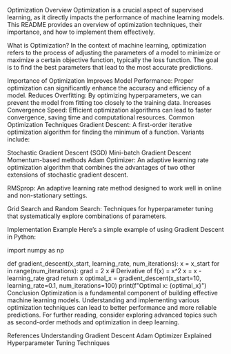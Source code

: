 Optimization
Overview
Optimization is a crucial aspect of supervised learning, as it directly impacts the performance of machine learning models. This README provides an overview of optimization techniques, their importance, and how to implement them effectively.

What is Optimization?
In the context of machine learning, optimization refers to the process of adjusting the parameters of a model to minimize or maximize a certain objective function, typically the loss function. The goal is to find the best parameters that lead to the most accurate predictions.

Importance of Optimization
Improves Model Performance: Proper optimization can significantly enhance the accuracy and efficiency of a model.
Reduces Overfitting: By optimizing hyperparameters, we can prevent the model from fitting too closely to the training data.
Increases Convergence Speed: Efficient optimization algorithms can lead to faster convergence, saving time and computational resources.
Common Optimization Techniques
Gradient Descent: A first-order iterative optimization algorithm for finding the minimum of a function. Variants include:

Stochastic Gradient Descent (SGD)
Mini-batch Gradient Descent
Momentum-based methods
Adam Optimizer: An adaptive learning rate optimization algorithm that combines the advantages of two other extensions of stochastic gradient descent.

RMSprop: An adaptive learning rate method designed to work well in online and non-stationary settings.

Grid Search and Random Search: Techniques for hyperparameter tuning that systematically explore combinations of parameters.

Implementation Example
Here’s a simple example of using Gradient Descent in Python:

import numpy as np

def gradient_descent(x_start, learning_rate, num_iterations):
x = x_start
for in range(num_iterations):
grad = 2 x # Derivative of f(x) = x^2
x = x - learning_rate grad
return x
optimal_x = gradient_descent(x_start=10, learning_rate=0.1, num_iterations=100)
print(f"Optimal x: {optimal_x}")
Conclusion
Optimization is a fundamental component of building effective machine learning models. Understanding and implementing various optimization techniques can lead to better performance and more reliable predictions. For further reading, consider exploring advanced topics such as second-order methods and optimization in deep learning.

References
Understanding Gradient Descent
Adam Optimizer Explained
Hyperparameter Tuning Techniques